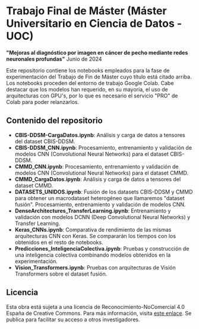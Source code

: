 # Trabajo Final de Máster (Máster Universitario en Ciencia de Datos - UOC)

**"Mejoras al diagnóstico por imagen en cáncer de pecho mediante redes neuronales profundas"**
Junio de 2024

Este repositorio contiene los notebooks empleados para la fase de experimentación del Trabajo de Fin de Máster cuyo título está citado arriba. Los notebooks proceden del entorno de trabajo Google Colab. Cabe destacar que los modelos han requerido, en su mayoría, el uso de arquitecturas con GPU's, por lo que es necesario el servicio "PRO" de Colab para poder relanzarlos.

## Contenido del repositorio

- **CBIS-DDSM-CargaDatos.ipynb**: Análisis y carga de datos a tensores del dataset CBIS-DDSM.
- **CBIS-DDSM_CNN.ipynb**: Procesamiento, entrenamiento y validación de modelos CNN (Convolutional Neural Networks) para el dataset CBIS-DDSM.
- **CMMD_CNN.ipynb**: Procesamiento, entrenamiento y validación de modelos CNN (Convolutional Neural Networks) para el dataset CMMD.
- **CMMD_CargaDatos.ipynb**: Análisis y carga de datos a tensores del dataset CMMD.
- **DATASETS_UNIDOS.ipynb**: Fusión de los datasets CBIS-DDSM y CMMD para obtener un macrodataset heterogéneo que llamaremos "dataset fusión". Procesamiento, entrenamiento y validación de modelos CNN.
- **DenseArchitectures_TransferLearning.ipynb**: Entrenamiento y validación con modelos DCNN (Deep Convolutional Neural Networks) y Transfer Learning.
- **Keras_CNNs.ipynb**: Comparativa de rendimiento de las mismas arquitecturas CNN con Keras. Se compararán los tiempos con los obtenidos en el resto de notebooks.
- **Predicciones_InteligenciaColectiva.ipynb**: Pruebas y construcción de una inteligencia colectiva combinando modelos obtenidos en la experimentación.
- **Vision_Transformers.ipynb**: Pruebas con arquitecturas de Visión Transformers sobre el dataset fusión.

## Licencia

Esta obra está sujeta a una licencia de Reconocimiento-NoComercial 4.0 España de Creative Commons. Para más información, visita [este enlace](https://creativecommons.org/licenses/by/4.0/).
Se publica para facilitar su acceso a otros investigadores.

